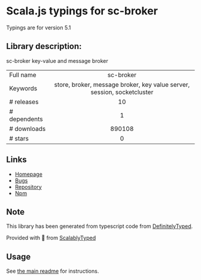 
# Scala.js typings for sc-broker

Typings are for version 5.1

## Library description:
sc-broker key-value and message broker

|                    |                 |
| ------------------ | :-------------: |
| Full name          | sc-broker |
| Keywords           | store, broker, message broker, key value server, session, socketcluster |
| # releases         | 10 |
| # dependents       | 1 |
| # downloads        | 890108 |
| # stars            | 0 |

## Links
- [Homepage](https://github.com/SocketCluster/sc-broker#readme)
- [Bugs](https://github.com/SocketCluster/sc-broker/issues)
- [Repository](https://github.com/SocketCluster/sc-broker)
- [Npm](https://www.npmjs.com/package/sc-broker)
    


## Note
This library has been generated from typescript code from [DefinitelyTyped](https://definitelytyped.org).

Provided with :purple_heart: from [ScalablyTyped](https://github.com/oyvindberg/ScalablyTyped)

## Usage
See [the main readme](../../readme.md) for instructions.



